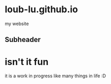 # loub-lu.github.io

my website

## Subheader

isn't it fun 
=======

it is a work in progress like many things in life :D

